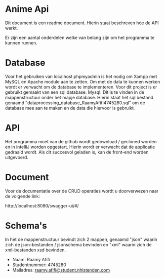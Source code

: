 # Anime Api

Dit document is een readme document. Hierin staat beschreven hoe de API werkt.

Er zijn een aantal onderdelen welke van belang zijn om het programma te kunnen runnen.

# Database

Voor het gebruiken van localhost phpmyadmin is het nodig om Xampp met MySQL en Apache module aan te zetten. Om met de data te kunnen werken wordt er verwacht om de database te implementeren. Voor dit project is er gebruikt gemaakt van een sql database. Mysql. Dit is te vinden in de mappenstructuur onder het mapje database. Hierin staat het sql bestand genaamd "dataprocessing_database_RaamyAfifi4745280.sql" om de database mee aan te maken en de data die hiervoor is gebruikt.

# API

Het programma moet van de github wordt gedownload / gecloned worden en in intelliJ worden opgestart. Hierin wordt er verwacht dat de applicatie gedraaid wordt. Als dit succesvol geladen is, kan de front-end worden uitgevoerd.

# Document

Voor de documentatie over de CRUD operaties wordt u doorverwezen naar de volgende link:

http://localhost:8080/swagger-ui/#/

# Schema's

In het de mappenstructuur bevindt zich 2 mappen, genaamd "json" waarin zich de json-bestanden / jsonschema bevinden en "xml" waarin zich de xml-bestanden xsd bevinden.



- Naam: Raamy Afifi
- Studentnummer: 4745280
- Mailadres: raamy.afifi@student.nhlstenden.com
